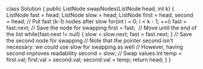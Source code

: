 class Solution {
public ListNode swapNodes(ListNode head, int k) {
ListNode fast = head;
ListNode slow = head;
ListNode first = head, second = head;
// Put fast (k-1) nodes after slow
for(int i = 0; i < k - 1; ++i)
fast = fast.next;
// Save the node for swapping
first = fast;
​
// Move until the end of the list
while(fast.next != null) {
slow = slow.next;
fast = fast.next;
}
// Save the second node for swapping
// Note that the pointer second isn't necessary: we could use slow for swapping as well
// However, having second improves readability
second = slow;
// Swap values
int temp = first.val;
first.val = second.val;
second.val = temp;
return head;
}
}